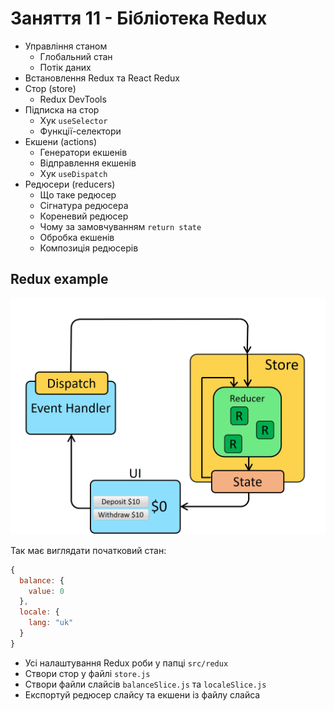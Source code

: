 # Заняття 11 - Бібліотека Redux

- Управління станом
  - Глобальний стан
  - Потік даних
- Встановлення Redux та React Redux
- Стор (store)
  - Redux DevTools
- Підписка на стор
  - Хук `useSelector`
  - Функції-селектори
- Екшени (actions)
  - Генератори екшенів
  - Відправлення екшенів
  - Хук `useDispatch`
- Редюсери (reducers)
  - Що таке редюсер
  - Сігнатура редюсера
  - Кореневий редюсер
  - Чому за замовчуванням `return state`
  - Обробка екшенів
  - Композиція редюсерів

## Redux example

![UI завдання](./assets/task.gif)

Так має виглядати початковий стан:

```js
{
  balance: {
    value: 0
  },
  locale: {
    lang: "uk"
  }
}
```

- Усі налаштування Redux роби у папці `src/redux`
- Створи стор у файлі `store.js`
- Створи файли слайсів `balanceSlice.js` та `localeSlice.js`
- Експортуй редюсер слайсу та екшени із файлу слайса
